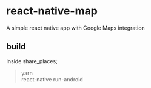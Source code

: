 # react-native-map
A simple react native app with Google Maps integration

## build

Inside share_places;  

>yarn  
>react-native run-android  
